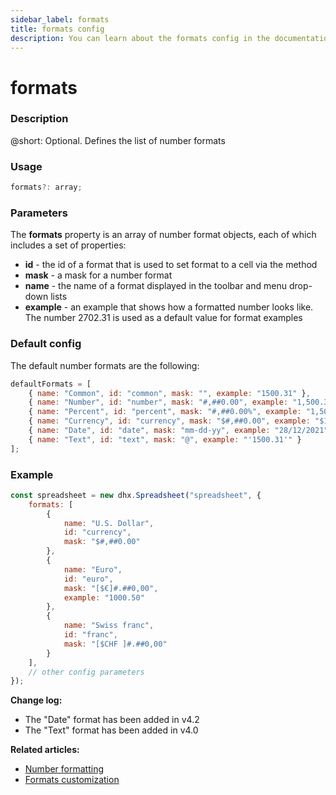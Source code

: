 ```yaml
---
sidebar_label: formats
title: formats config
description: You can learn about the formats config in the documentation of the DHTMLX JavaScript Spreadsheet library. Browse developer guides and API reference, try out code examples and live demos, and download a free 30-day evaluation version of DHTMLX Spreadsheet.
---
```


# formats

### Description

@short: Optional. Defines the list of number formats  

### Usage

~~~jsx
formats?: array;
~~~

### Parameters

The **formats** property is an array of number format objects, each of which includes a set of properties:

- **id** - the id of a format that is used to set format to a cell via the [](api/spreadsheet_setformat_method.md) method
- **mask** - a mask for a number format
- **name** - the name of a format displayed in the toolbar and menu drop-down lists
- **example** - an example that shows how a formatted number looks like. The number 2702.31 is used as a default value for format examples

### Default config

The default number formats are the following:

~~~jsx
defaultFormats = [
	{ name: "Common", id: "common", mask: "", example: "1500.31" },
	{ name: "Number", id: "number", mask: "#,##0.00", example: "1,500.31" },
	{ name: "Percent", id: "percent", mask: "#,##0.00%", example: "1,500.31%" },
	{ name: "Currency", id: "currency", mask: "$#,##0.00", example: "$1,500.31" },
	{ name: "Date", id: "date", mask: "mm-dd-yy", example: "28/12/2021" },
    { name: "Text", id: "text", mask: "@", example: "'1500.31'" }
];
~~~


### Example

~~~jsx {2-19}
const spreadsheet = new dhx.Spreadsheet("spreadsheet", {
    formats: [
    	{
    		name: "U.S. Dollar",
    		id: "currency",
    		mask: "$#,##0.00"
    	},
    	{
    		name: "Euro",
    		id: "euro",
    		mask: "[$€]#.##0,00",
    		example: "1000.50"
    	},
    	{
    		name: "Swiss franc",
    		id: "franc",
    		mask: "[$CHF ]#.##0,00"
    	}
    ],
	// other config parameters
});
~~~

**Change log:**
- The "Date" format has been added in v4.2
- The "Text" format has been added in v4.0

**Related articles:** 
- [Number formatting](number_formatting.md)
- [Formats customization](number_formatting.md#formats-customization)